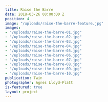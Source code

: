 ```yaml
---
title: Raise the Barre
date: 2018-03-26 00:00:00 Z
position: 4
image: "/uploads/raise-the-barre-feature.jpg"
images:
- "/uploads/raise-the-barre-01.jpg"
- "/uploads/raise-the-barre-02.jpg"
- "/uploads/raise-the-barre-03.jpg"
- "/uploads/raise-the-barre-04.jpg"
- "/uploads/raise-the-barre-05.jpg"
- "/uploads/raise-the-barre-06.jpg"
- "/uploads/raise-the-barre-07.jpg"
- "/uploads/raise-the-barre-08.jpg"
- "/uploads/raise-the-barre-09.jpg"
- "/uploads/raise-the-barre-10.jpg"
publication: Twin
photographer: Agnes Lloyd-Platt
is-featured: true
layout: project
---
```



